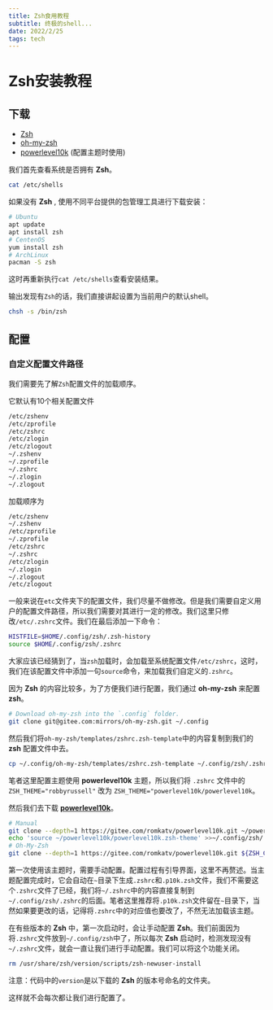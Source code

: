 ```yaml
---
title: Zsh食用教程
subtitle: 终极的shell...
date: 2022/2/25
tags: tech
---
```

# Zsh安装教程

## 下载

- [Zsh](https://github.com/zsh-users/zsh)
- [oh-my-zsh](https://ohmyz.sh/)
- [powerlevel10k](https://gitee.com/romkatv/powerlevel10k) (配置主题时使用)

我们首先查看系统是否拥有 **Zsh**。

```bash
cat /etc/shells
```

如果没有 **Zsh** , 使用不同平台提供的包管理工具进行下载安装：

```bash
# Ubuntu
apt update
apt install zsh
# CentenOS
yum install zsh
# ArchLinux
pacman -S zsh
```

这时再重新执行`cat /etc/shells`查看安装结果。

输出发现有`Zsh`的话，我们直接讲起设置为当前用户的默认shell。

```bash
chsh -s /bin/zsh
```

## 配置

### 自定义配置文件路径

我们需要先了解`Zsh`配置文件的加载顺序。

它默认有10个相关配置文件

```bash
/etc/zshenv
/etc/zprofile
/etc/zshrc
/etc/zlogin
/etc/zlogout
~/.zshenv
~/.zprofile
~/.zshrc
~/.zlogin
~/.zlogout
```

加载顺序为

```bash
/etc/zshenv
~/.zshenv
/etc/zprofile
~/.zprofile
/etc/zshrc
~/.zshrc
/etc/zlogin
~/.zlogin
~/.zlogout
/etc/zlogout
```

一般来说在`etc`文件夹下的配置文件，我们尽量不做修改。但是我们需要自定义用户的配置文件路径，所以我们需要对其进行一定的修改。我们这里只修改`/etc/.zshrc`文件。我们在最后添加一下命令：

```bash
HISTFILE=$HOME/.config/zsh/.zsh-history
source $HOME/.config/zsh/.zshrc
```

大家应该已经猜到了，当`zsh`加载时，会加载至系统配置文件`/etc/zshrc`，这时，我们在该配置文件中添加一句`source`命令，来加载我们自定义的`.zshrc`。

因为 **Zsh** 的内容比较多，为了方便我们进行配置，我们通过 **oh-my-zsh** 来配置 **zsh**。

```bash
# Download oh-my-zsh into the `.config` folder.
git clone git@gitee.com:mirrors/oh-my-zsh.git ~/.config
```

然后我们将`oh-my-zsh/templates/zshrc.zsh-template`中的内容复制到我们的 **zsh** 配置文件中去。

```bash
cp ~/.config/oh-my-zsh/templates/zshrc.zsh-template ~/.config/zsh/.zshrc
```

笔者这里配置主题使用 **powerlevel10k** 主题，所以我们将 `.zshrc` 文件中的`ZSH_THEME="robbyrussell"`  改为 `ZSH_THEME="powerlevel10k/powerlevel10k`。

然后我们去下载 **[powerlevel10k](https://gitee.com/romkatv/powerlevel10k)**。

```bash
# Manual
git clone --depth=1 https://gitee.com/romkatv/powerlevel10k.git ~/powerlevel10k
echo 'source ~/powerlevel10k/powerlevel10k.zsh-theme' >>~/.config/zsh/.zshrc
# Oh-My-Zsh
git clone --depth=1 https://gitee.com/romkatv/powerlevel10k.git ${ZSH_CUSTOM:-$HOME/.config/oh-my-zsh/custom}/themes/powerlevel10k
```

第一次使用该主题时，需要手动配置。配置过程有引导界面，这里不再赘述。当主题配置完成时，它会自动在`~`目录下生成`.zshrc`和`.p10k.zsh`文件，我们不需要这个`.zshrc`文件了已经，我们将`~/.zshrc`中的内容直接复制到`~/.config/zsh/.zshrc`的后面。笔者这里推荐将`.p10k.zsh`文件留在`~`目录下，当然如果要更改的话，记得将`.zshrc`中的对应值也要改了，不然无法加载该主题。

在有些版本的 **Zsh** 中，第一次启动时，会让手动配置 **Zsh**。我们前面因为将`.zshrc`文件放到`~/.config/zsh`中了，所以每次 **Zsh** 启动时，检测发现没有`~/.zshrc`文件，就会一直让我们进行手动配置。我们可以将这个功能关闭。

```bash
rm /usr/share/zsh/version/scripts/zsh-newuser-install
```
注意：代码中的`version`是以下载的 **Zsh** 的版本号命名的文件夹。

这样就不会每次都让我们进行配置了。



